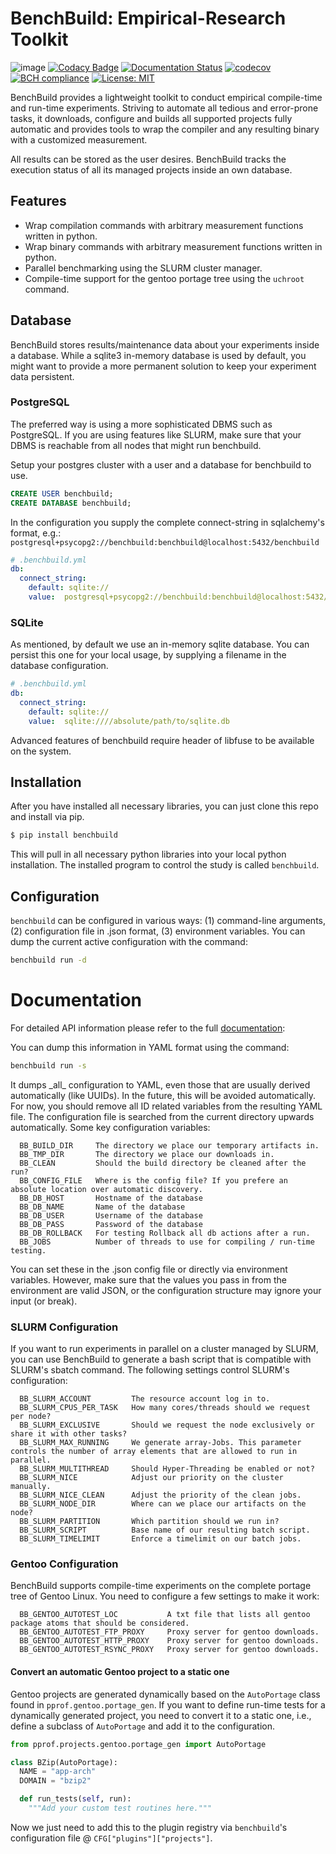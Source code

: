 # BenchBuild: Empirical-Research Toolkit
![image](https://travis-ci.org/PolyJIT/benchbuild.svg?branch=master)
[![Codacy Badge](https://api.codacy.com/project/badge/Grade/217af919753b4d16b3760282c1274751)](https://www.codacy.com/app/polyjit/benchbuild_2?utm_source=github.com&amp;utm_medium=referral&amp;utm_content=PolyJIT/benchbuild&amp;utm_campaign=Badge_Grade)
[![Documentation Status](https://readthedocs.org/projects/pprof-study/badge/?version=master)](http://pprof-study.readthedocs.io/en/master/?badge=master)
[![codecov](https://codecov.io/gh/PolyJIT/benchbuild/branch/master/graph/badge.svg)](https://codecov.io/gh/PolyJIT/benchbuild)
[![BCH compliance](https://bettercodehub.com/edge/badge/PolyJIT/benchbuild?branch=master)](https://bettercodehub.com/)
[![License: MIT](https://img.shields.io/badge/License-MIT-yellow.svg)](https://opensource.org/licenses/MIT)

BenchBuild provides a lightweight toolkit to conduct empirical compile-time and run-time experiments.
Striving to automate all tedious and error-prone tasks, it downloads, configure and builds all supported projects fully automatic and provides tools to wrap the compiler and any resulting binary with a customized measurement.

All results can be stored as the user desires.
BenchBuild tracks the execution status of all its managed projects inside an own database.

## Features

- Wrap compilation commands with arbitrary measurement functions written in python.
- Wrap binary commands with arbitrary measurement functions written in python.
- Parallel benchmarking using the SLURM cluster manager.
- Compile-time support for the gentoo portage tree using the `uchroot` command.

## Database

BenchBuild stores results/maintenance data about your experiments inside a database.
While a sqlite3 in-memory database is used by default, you might want to provide a more permanent solution to keep your experiment data persistent.

### PostgreSQL

The preferred way is using a more sophisticated DBMS such as PostgreSQL.
If you are using features like SLURM, make sure that your DBMS is reachable from all nodes that might run benchbuild.

Setup your postgres cluster with a user and a database for benchbuild to use.

```sql
CREATE USER benchbuild;
CREATE DATABASE benchbuild;
```

In the configuration you supply the complete connect-string in sqlalchemy's format, e.g.: `postgresql+psycopg2://benchbuild:benchbuild@localhost:5432/benchbuild`

```yaml
# .benchbuild.yml
db:
  connect_string:
    default: sqlite://
    value:  postgresql+psycopg2://benchbuild:benchbuild@localhost:5432/benchbuild
```

### SQLite

As mentioned, by default we use an in-memory sqlite database. You can persist this one for your local usage, by supplying a filename in the database configuration.

```yaml
# .benchbuild.yml
db:
  connect_string:
    default: sqlite://
    value:  sqlite:////absolute/path/to/sqlite.db
```
Advanced features of benchbuild require header of libfuse to be available on the system.

## Installation

After you have installed all necessary libraries, you can just clone this repo and install via pip.

```bash
$ pip install benchbuild
```

This will pull in all necessary python libraries into your local python installation.
The installed program to control the study is called `benchbuild`.

## Configuration

`benchbuild` can be configured in various ways: (1) command-line arguments, (2) configuration file in .json format, (3) environment variables. 
You can dump the current active configuration with the command:

```bash
benchbuild run -d
```

# Documentation

For detailed API information please refer to the full
[documentation](https://simbuerg.github.io/benchbuild):

You can dump this information in YAML format using the command:
```bash
benchbuild run -s
```

It dumps \_all\_ configuration to YAML, even those that are usually derived automatically (like UUIDs).
In the future, this will be avoided automatically.
For now, you should remove all ID related variables from the resulting YAML file.
The configuration file is searched from the current directory upwards automatically.
Some key configuration variables:

```
  BB_BUILD_DIR     The directory we place our temporary artifacts in.
  BB_TMP_DIR       The directory we place our downloads in.
  BB_CLEAN         Should the build directory be cleaned after the run?
  BB_CONFIG_FILE   Where is the config file? If you prefere an absolute location over automatic discovery.
  BB_DB_HOST       Hostname of the database
  BB_DB_NAME       Name of the database
  BB_DB_USER       Username of the database
  BB_DB_PASS       Password of the database
  BB_DB_ROLLBACK   For testing Rollback all db actions after a run.
  BB_JOBS          Number of threads to use for compiling / run-time testing.
```

You can set these in the .json config file or directly via environment
variables. However, make sure that the values you pass in from the
environment are valid JSON, or the configuration structure may ignore
your input (or break).

### SLURM Configuration

If you want to run experiments in parallel on a cluster managed by
SLURM, you can use BenchBuild to generate a bash script that is
compatible with SLURM's sbatch command. The following settings control
SLURM's configuration:

```
  BB_SLURM_ACCOUNT         The resource account log in to.
  BB_SLURM_CPUS_PER_TASK   How many cores/threads should we request per node?
  BB_SLURM_EXCLUSIVE       Should we request the node exclusively or share it with other tasks?
  BB_SLURM_MAX_RUNNING     We generate array-Jobs. This parameter controls the number of array elements that are allowed to run in parallel.
  BB_SLURM_MULTITHREAD     Should Hyper-Threading be enabled or not?
  BB_SLURM_NICE            Adjust our priority on the cluster manually.
  BB_SLURM_NICE_CLEAN      Adjust the priority of the clean jobs.
  BB_SLURM_NODE_DIR        Where can we place our artifacts on the node?
  BB_SLURM_PARTITION       Which partition should we run in?
  BB_SLURM_SCRIPT          Base name of our resulting batch script.
  BB_SLURM_TIMELIMIT       Enforce a timelimit on our batch jobs.
```

### Gentoo Configuration

BenchBuild supports compile-time experiments on the complete portage
tree of Gentoo Linux. You need to configure a few settings to make it
work:

```
  BB_GENTOO_AUTOTEST_LOC           A txt file that lists all gentoo package atoms that should be considered.
  BB_GENTOO_AUTOTEST_FTP_PROXY     Proxy server for gentoo downloads.
  BB_GENTOO_AUTOTEST_HTTP_PROXY    Proxy server for gentoo downloads.
  BB_GENTOO_AUTOTEST_RSYNC_PROXY   Proxy server for gentoo downloads.
```

#### Convert an automatic Gentoo project to a static one

Gentoo projects are generated dynamically based on the `AutoPortage`
class found in `pprof.gentoo.portage_gen`. If you want to define
run-time tests for a dynamically generated project, you need to convert
it to a static one, i.e., define a subclass of `AutoPortage` and add it
to the configuration.

```python
from pprof.projects.gentoo.portage_gen import AutoPortage

class BZip(AutoPortage):
  NAME = "app-arch"
  DOMAIN = "bzip2"

  def run_tests(self, run):
    """Add your custom test routines here."""
```

Now we just need to add this to the plugin registry via `benchbuild`'s
configuration file @ `CFG["plugins"]["projects"]`.
